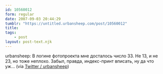 ```yaml
---
id: 10560012
form: regular
date: 2007-09-03 20:44:29
tumblr: "https://untitled.urbansheep.com/post/10560012"
title:
tags:
    - post
layout: post-text.njk
---
```


<p>urbansheep: В логине фотопроекта мне досталось число 33. Не 13, и не 23, но тоже неплохо. Забыл, правда, индекс-принт вписать, ну да что уж&hellip; (via <a href="http://twitter.com/urbansheep/statuses/244716862">Twitter / urbansheep</a>)</p>

